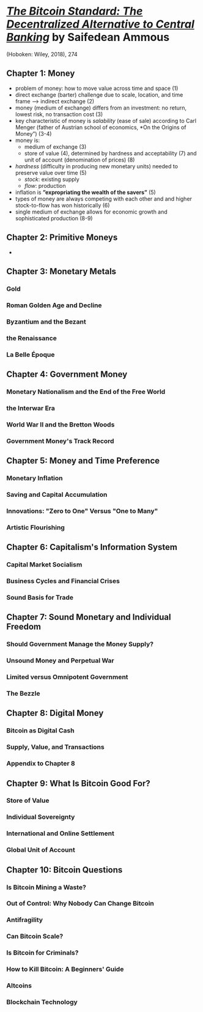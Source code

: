
# [*The Bitcoin Standard: The Decentralized Alternative to Central Banking*](https://www.amazon.com/Bitcoin-Standard-Decentralized-Alternative-Central/dp/1119473861/ref=sr_1_1?dchild=1&keywords=The+Bitcoin+Standard%3A+The+Decentralized+Alternative+to+Central+Banking&qid=1616631234&sr=8-1) by Saifedean Ammous

(Hoboken: Wiley, 2018), 274

## Chapter 1: Money
- problem of money: how to move value across time and space (1)
- direct exchange (barter) challenge due to scale, location, and time frame —> indirect exchange  (2)
- money (medium of exchange) differs from an investment: no return, lowest risk, no transaction cost (3)
- key characteristic of money is *salability* (ease of sale) according to Carl Menger (father of Austrian school of economics, *On the Origins of Money”) (3-4)
- money is:
  - medium of exchange (3)
  - store of value (4), determined by hardness and acceptability (7) and unit of account (denomination of prices) (8)
- *hardness* (difficulty in producing new monetary units) needed to preserve value over time (5)
  - *stock*: existing supply 
  - *flow*: production 
- inflation is **”expropriating the wealth of the savers”** (5)
- types of money are always competing with each other and and higher stock-to-flow has won historically (6)
- single medium of exchange allows for economic growth and sophisticated production (8-9)

## Chapter 2: Primitive Moneys
-

## Chapter 3: Monetary Metals

### Gold

### Roman Golden Age and Decline

### Byzantium and the Bezant

### the Renaissance

### La Belle Époque


## Chapter 4: Government Money

### Monetary Nationalism and the End of the Free World

### the Interwar Era

### World War II and the Bretton Woods

### Government Money's Track Record


## Chapter 5: Money and Time Preference

### Monetary Inflation

### Saving and Capital Accumulation

### Innovations: "Zero to One" Versus "One to Many"

### Artistic Flourishing


## Chapter 6: Capitalism's Information System

### Capital Market Socialism

### Business Cycles and Financial Crises

### Sound Basis for Trade


## Chapter 7: Sound Monetary and Individual Freedom

### Should Government Manage the Money Supply?

### Unsound Money and Perpetual War

### Limited versus Omnipotent Government

### The Bezzle


## Chapter 8: Digital Money

### Bitcoin as Digital Cash

### Supply, Value, and Transactions

### Appendix to Chapter 8


## Chapter 9: What Is Bitcoin Good For?

### Store of Value

### Individual Sovereignty

### International and Online Settlement

### Global Unit of Account


## Chapter 10: Bitcoin Questions

### Is Bitcoin Mining a Waste?

### Out of Control: Why Nobody Can Change Bitcoin

### Antifragility

### Can Bitcoin Scale?

### Is Bitcoin for Criminals?

### How to Kill Bitcoin: A Beginners' Guide

### Altcoins

### Blockchain Technology

